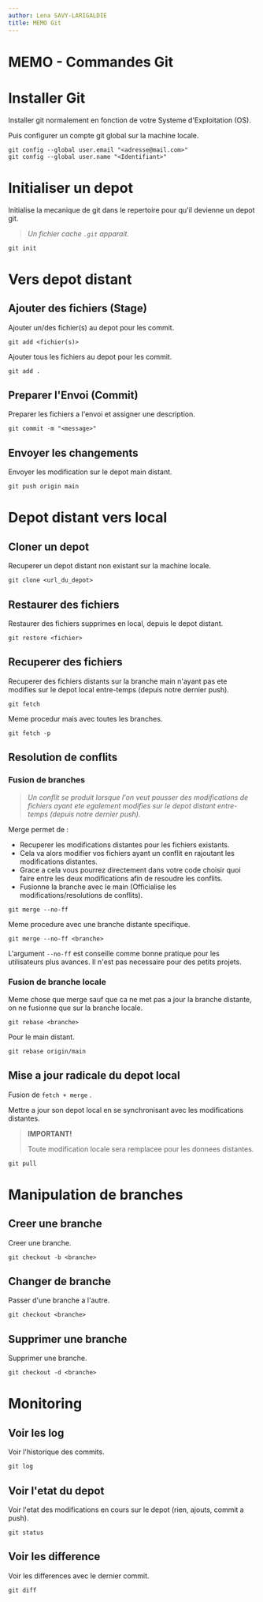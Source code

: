 ```yaml
---
author: Lena SAVY-LARIGALDIE
title: MEMO Git
---
```


# MEMO - Commandes Git

# Installer Git

Installer git normalement en fonction de votre Systeme d'Exploitation (OS).

Puis configurer un compte git global sur la machine locale.

```shell
git config --global user.email "<adresse@mail.com>"
git config --global user.name "<Identifiant>"
```

# Initialiser un depot

Initialise la mecanique de git dans le repertoire pour qu'il devienne un depot git.

> *Un fichier cache `.git` apparait.*

```shell
git init
```

# Vers depot distant

## Ajouter des fichiers (Stage)

Ajouter un/des fichier(s) au depot pour les commit.

```shell
git add <fichier(s)>
```

Ajouter tous les fichiers au depot pour les commit.

```shell
git add .
```

## Preparer l'Envoi (Commit)

Preparer les fichiers a l'envoi et assigner une description.

```shell
git commit -m "<message>"
```

## Envoyer les changements

Envoyer les modification sur le depot main distant.

```shell
git push origin main
```

# Depot distant vers local

## Cloner un depot

Recuperer un depot distant non existant sur la machine locale.

```shell
git clone <url_du_depot>
```

## Restaurer des fichiers

Restaurer des fichiers supprimes en local, depuis le depot distant.

```shell
git restore <fichier>
```

## Recuperer des fichiers

Recuperer des fichiers distants sur la branche main n'ayant pas ete modifies sur le depot local entre-temps (depuis notre dernier push).

```shell
git fetch
```

Meme procedur mais avec toutes les branches.

```shell
git fetch -p
```

## Resolution de conflits

### Fusion de branches

> *Un conflit se produit lorsque l'on veut pousser des modifications de fichiers ayant ete egalement modifies sur le depot distant entre-temps (depuis notre dernier push).*

Merge permet de :
- Recuperer les modifications distantes pour les fichiers existants.
- Cela va alors modifier vos fichiers ayant un conflit en rajoutant les modifications distantes.
- Grace a cela vous pourrez directement dans votre code choisir quoi faire entre les deux modifications afin de resoudre les conflits.
- Fusionne la branche avec le main (Officialise les modifications/resolutions de conflits).

```shell
git merge --no-ff
```

Meme procedure avec une branche distante specifique.

```shell
git merge --no-ff <branche>
```

L'argument `--no-ff` est conseille comme bonne pratique pour les utilisateurs plus avances. Il n'est pas necessaire pour des petits projets.

### Fusion de branche locale

Meme chose que merge sauf que ca ne met pas a jour la branche distante, on ne fusionne que sur la branche locale.

```shell
git rebase <branche>
```

Pour le main distant.

```shell
git rebase origin/main
```

## Mise a jour radicale du depot local 

Fusion de `fetch + merge` .

Mettre a jour son depot local en se synchronisant avec les modifications distantes.

> **IMPORTANT!**
> 
> Toute modification locale sera remplacee pour les donnees distantes.

```shell
git pull
```

# Manipulation de branches

## Creer une branche

Creer une branche.

```shell
git checkout -b <branche>
```

## Changer de branche

Passer d'une branche a l'autre.

```shell
git checkout <branche>
```

## Supprimer une branche

Supprimer une branche.

```shell
git checkout -d <branche>
```

# Monitoring

## Voir les log

Voir l'historique des commits.

```shell
git log
```

## Voir l'etat du depot

Voir l'etat des modifications en cours sur le depot (rien, ajouts, commit a push).

```shell
git status
```

## Voir les difference

Voir les differences avec le dernier commit.

```shell
git diff
```
